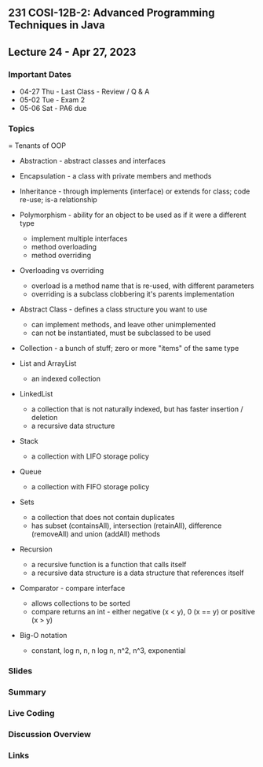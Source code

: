 ## 231 COSI-12B-2: Advanced Programming Techniques in Java

## Lecture 24 - Apr 27, 2023

### Important Dates
* 04-27 Thu - Last Class - Review / Q & A
* 05-02 Tue - Exam 2
* 05-06 Sat - PA6 due

### Topics
= Tenants of OOP
* Abstraction - abstract classes and interfaces
* Encapsulation - a class with private members and methods
* Inheritance - through implements (interface) or extends for class; code re-use; is-a relationship
* Polymorphism - ability for an object to be used as if it were a different type
  * implement multiple interfaces
  * method overloading
  * method overriding
 
* Overloading vs overriding
  * overload is a method name that is re-used, with different parameters
  * overriding is a subclass clobbering it's parents implementation
* Abstract Class - defines a class structure you want to use
  * can implement methods, and leave other unimplemented
  * can not be instantiated, must be subclassed to be used
* Collection - a bunch of stuff; zero or more "items" of the same type
* List and ArrayList
  * an indexed collection
* LinkedList
  * a collection that is not naturally indexed, but has faster insertion / deletion
  * a recursive data structure
* Stack
  * a collection with LIFO storage policy
* Queue
  * a collection with FIFO storage policy
* Sets
  * a collection that does not contain duplicates
  * has subset (containsAll), intersection (retainAll), difference (removeAll) and union (addAll) methods 
* Recursion
  * a recursive function is a function that calls itself
  * a recursive data structure is a data structure that references itself 
* Comparator - compare interface
  * allows collections to be sorted
  * compare returns an int - either negative (x < y), 0 (x == y) or positive (x > y)
* Big-O notation
  * constant, log n, n, n log n, n^2, n^3, exponential

### Slides

### Summary

### Live Coding

### Discussion Overview

### Links
